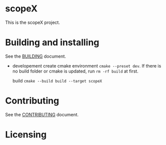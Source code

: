 # scopeX

This is the scopeX project.

# Building and installing

See the [BUILDING](BUILDING.md) document.

- developement
  create cmake environment ```cmake --preset dev```. If there is no build folder or cmake is updated, run ```rm -rf build``` at first.

  build ```cmake --build build --target scopeX```

# Contributing

See the [CONTRIBUTING](CONTRIBUTING.md) document.

# Licensing

<!--
Please go to https://choosealicense.com/licenses/ and choose a license that
fits your needs. The recommended license for a project of this type is the
GNU AGPLv3.
-->
